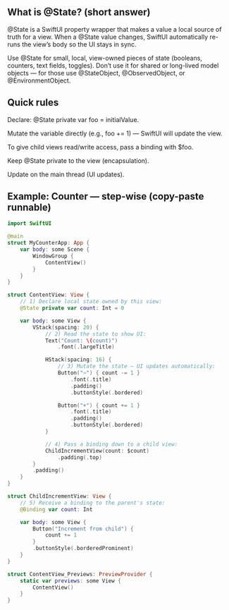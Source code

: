 
<h2>What is @State? (short answer) </h2>

@State is a SwiftUI property wrapper that makes a value a local source of truth for a view. When a @State value changes, SwiftUI automatically re-runs the view’s body so the UI stays in sync.

Use @State for small, local, view-owned pieces of state (booleans, counters, text fields, toggles). Don’t use it for shared or long-lived model objects — for those use @StateObject, @ObservedObject, or @EnvironmentObject.

<h2>Quick rules</h2>

Declare: @State private var foo = initialValue.

Mutate the variable directly (e.g., foo += 1) — SwiftUI will update the view.

To give child views read/write access, pass a binding with $foo.

Keep @State private to the view (encapsulation).

Update on the main thread (UI updates).

<h2>Example: Counter — step-wise (copy-paste runnable)</h2>

```swift
import SwiftUI

@main
struct MyCounterApp: App {
    var body: some Scene {
        WindowGroup {
            ContentView()
        }
    }
}

struct ContentView: View {
    // 1) Declare local state owned by this view:
    @State private var count: Int = 0

    var body: some View {
        VStack(spacing: 20) {
            // 2) Read the state to show UI:
            Text("Count: \(count)")
                .font(.largeTitle)

            HStack(spacing: 16) {
                // 3) Mutate the state — UI updates automatically:
                Button("−") { count -= 1 }
                    .font(.title)
                    .padding()
                    .buttonStyle(.bordered)

                Button("+") { count += 1 }
                    .font(.title)
                    .padding()
                    .buttonStyle(.bordered)
            }

            // 4) Pass a binding down to a child view:
            ChildIncrementView(count: $count)
                .padding(.top)
        }
        .padding()
    }
}

struct ChildIncrementView: View {
    // 5) Receive a binding to the parent's state:
    @Binding var count: Int

    var body: some View {
        Button("Increment from child") {
            count += 1
        }
        .buttonStyle(.borderedProminent)
    }
}

struct ContentView_Previews: PreviewProvider {
    static var previews: some View {
        ContentView()
    }
}

    
```
